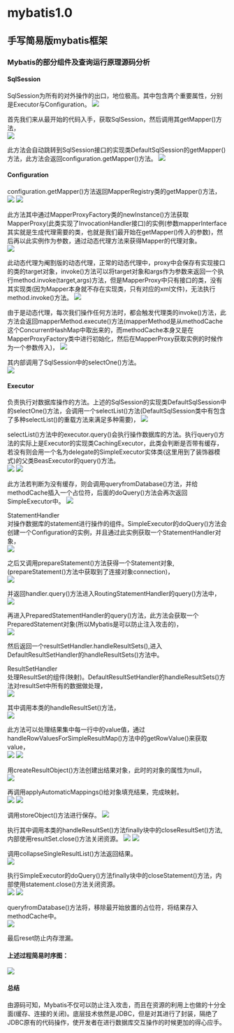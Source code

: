 # mybatis1.0
  
## 手写简易版mybatis框架  
  
### Mybatis的部分组件及查询运行原理源码分析  
  
#### SqlSession  
SqlSession为所有的对外操作的出口，地位极高。其中包含两个重要属性，分别是Executor与Configuration。 
![](https://github.com/YufeizhangRay/image/blob/master/Mybatis/Mybatis%E6%9E%B6%E6%9E%84%E5%9B%BE.jpeg)   
  
首先我们来从最开始的代码入手，获取SqlSession，然后调用其getMapper()方法，  
![](https://github.com/YufeizhangRay/image/blob/master/Mybatis/getMapper.jpeg)  
  
此方法会自动跳转到SqlSession接口的实现类DefaultSqlSession的getMapper()方法，此方法会返回configuration.getMapper()方法。 
![](https://github.com/YufeizhangRay/image/blob/master/Mybatis/sessionGetMapper.jpeg)  
  
#### Configuration  
configuration.getMapper()方法返回MapperRegistry类的getMapper()方法，  
![](https://github.com/YufeizhangRay/image/blob/master/Mybatis/configGetMapper.jpeg)
![](https://github.com/YufeizhangRay/image/blob/master/Mybatis/registryGetMapper.jpeg)  
  
此方法其中通过MapperProxyFactory类的newInstance()方法获取MapperProxy(此类实现了InvocationHandler接口)的实例(参数mapperInterface其实就是生成代理需要的类，也就是我们最开始在getMapper()传入的参数)，然后再以此实例作为参数，通过动态代理方法来获得Mapper的代理对象。  
![](https://github.com/YufeizhangRay/image/blob/master/Mybatis/MapperProxyFactory.jpeg)  
  
此动态代理为阉割版的动态代理，正常的动态代理中，proxy中会保存有实现接口的类的target对象，invoke()方法可以将target对象和args作为参数来返回一个执行method.invoke(target,args)方法，但是MapperProxy中只有接口的类，没有其实现类(因为Mapper本身就不存在实现类，只有对应的xml文件)，无法执行method.invoke()方法。 
![](https://github.com/YufeizhangRay/image/blob/master/Mybatis/invoke.jpeg)  
  
由于是动态代理，每次我们操作任何方法时，都会触发代理类的invoke()方法，此方法会返回mapperMethod.execute()方法(mapperMethod是从methodCache这个ConcurrentHashMap中取出来的，而methodCache本身又是在MapperProxyFactory类中进行初始化，然后在MapperProxy获取实例的时候作为一个参数传入)，
![](https://github.com/YufeizhangRay/image/blob/master/Mybatis/execute.jpeg)  
  
其内部调用了SqlSession中的selectOne()方法。  
![](https://github.com/YufeizhangRay/image/blob/master/Mybatis/selectOne.jpeg)  
  
#### Executor  
负责执行对数据库操作的方法。上述的SqlSession的实现类DefaultSqlSession中的selectOne()方法，会调用一个selectList()方法(DefaultSqlSession类中有包含了多种selectList()的重载方法来满足多种需要)，
![](https://github.com/YufeizhangRay/image/blob/master/Mybatis/selectList.jpeg)
  
selectList()方法中的executor.query()会执行操作数据库的方法。执行query()方法的实际上是Executor的实现类CachingExecutor，此类会判断是否带有缓存，若没有则会用一个名为delegate的SimpleExecutor实体类(这里用到了装饰器模式)的父类BeasExecutor的query()方法。  
![](https://github.com/YufeizhangRay/image/blob/master/Mybatis/querydelegate.jpeg)
![](https://github.com/YufeizhangRay/image/blob/master/Mybatis/queryFather.jpeg)  
  
此方法若判断为没有缓存，则会调用queryfromDatabase()方法，并给methodCache插入一个占位符，后面的doQuery()方法会再次返回SimpleExecutor中。 
![](https://github.com/YufeizhangRay/image/blob/master/Mybatis/queryFromDatabase.jpeg)  
  
StatementHandler  
对操作数据库的statement进行操作的组件。SimpleExecutor的doQuery()方法会创建一个Configuration的实例，并且通过此实例获取一个StatementHandler对象，  
![](https://github.com/YufeizhangRay/image/blob/master/Mybatis/doQuery.jpeg)  
  
之后又调用prepareStatement()方法获得一个Statement对象,(prepareStatement()方法中获取到了连接对象connection)，  
![](https://github.com/YufeizhangRay/image/blob/master/Mybatis/preparementStatement.jpeg)  
  
并返回handler.query()方法进入RoutingStatementHandler的query()方法中，  
![](https://github.com/YufeizhangRay/image/blob/master/Mybatis/query.jpeg)  
  
再进入PreparedStatementHandler的query()方法，此方法会获取一个PreparedStatement对象(所以Mybatis是可以防止注入攻击的)，  
![](https://github.com/YufeizhangRay/image/blob/master/Mybatis/queryResultSet.jpeg)  
  
然后返回一个resultSetHandler.handleResultSets(),进入DefaultResultSetHandler的handleResultSets()方法中。  
      
ResultSetHandler  
处理ResultSet的组件(映射)。DefaultResultSetHandler的handleResultSets()方法对resultSet中所有的数据做处理，  
![](https://github.com/YufeizhangRay/image/blob/master/Mybatis/handleResultSets.jpeg)  
  
其中调用本类的handleResultSet()方法，  
![](https://github.com/YufeizhangRay/image/blob/master/Mybatis/handleResultSet.jpeg)  
  
此方法可以处理结果集中每一行中的value值，通过handleRowValuesForSimpleResultMap()方法中的getRowValue()来获取value，  
![](https://github.com/YufeizhangRay/image/blob/master/Mybatis/handleRowValuesForSimpleResultMap.jpeg)
![](https://github.com/YufeizhangRay/image/blob/master/Mybatis/getRowValue.jpeg)  
  
用createResultObject()方法创建出结果对象，此时的对象的属性为null，  
![](https://github.com/YufeizhangRay/image/blob/master/Mybatis/createResultObject.jpeg)  
  
再调用applyAutomaticMappings()给对象填充结果，完成映射。  
![](https://github.com/YufeizhangRay/image/blob/master/Mybatis/applyAutomaticMapping1.jpeg)
![](https://github.com/YufeizhangRay/image/blob/master/Mybatis/applyAutomaticMapping2.jpeg)  
  
调用storeObject()方法进行保存。 
![](https://github.com/YufeizhangRay/image/blob/master/Mybatis/stroeObject.jpeg)  
  
执行其中调用本类的handleResultSet()方法finally块中的closeResultSet()方法,内部使用resultSet.close()方法关闭资源。
![](https://github.com/YufeizhangRay/image/blob/master/Mybatis/closeResultSet.jpeg)
![](https://github.com/YufeizhangRay/image/blob/master/Mybatis/closeResultSetBody.jpeg)  
  
调用collapseSingleResultList()方法返回结果。  
![](https://github.com/YufeizhangRay/image/blob/master/Mybatis/collapseSingleResultLIst.jpeg)  
  
执行SimpleExecutor的doQuery()方法finally块中的closeStatement()方法，内部使用statement.close()方法关闭资源。  
![](https://github.com/YufeizhangRay/image/blob/master/Mybatis/closeStatement.jpeg)
![](https://github.com/YufeizhangRay/image/blob/master/Mybatis/closeStatementBody.jpeg)  
  
queryfromDatabase()方法将，移除最开始放置的占位符，将结果存入methodCache中。  
![](https://github.com/YufeizhangRay/image/blob/master/Mybatis/localCache.jpeg)  
  
最后reset防止内存泄漏。  
  
#### 上述过程简易时序图：    
![](https://github.com/YufeizhangRay/image/blob/master/Mybatis/Mybatis%E7%AE%80%E6%98%93%E6%97%B6%E5%BA%8F%E5%9B%BE.jpeg)  
  
#### 总结
由源码可知，Mybatis不仅可以防止注入攻击，而且在资源的利用上也做的十分全面(缓存、连接的关闭)。底层技术依然是JDBC，但是对其进行了封装，隔绝了JDBC原有的代码操作，使开发者在进行数据库交互操作的时候更加的得心应手。
